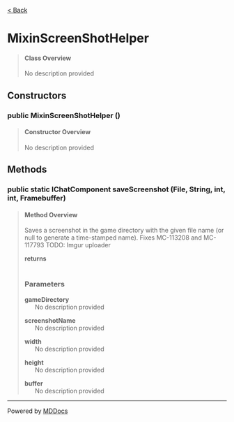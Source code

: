 [< Back](../README.md)
# MixinScreenShotHelper #
>#### Class Overview ####
>No description provided
## Constructors ##
### public MixinScreenShotHelper () ###
>#### Constructor Overview ####
>No description provided
>
## Methods ##
### public static IChatComponent saveScreenshot (File, String, int, int, Framebuffer) ###
>#### Method Overview ####
>Saves a screenshot in the game directory with the given file name (or null to generate a time-stamped name).
 Fixes MC-113208 and MC-117793
 TODO: Imgur uploader
>
>**returns**<br />
>&nbsp;&nbsp;&nbsp;&nbsp;&nbsp;&nbsp;
>
>### Parameters ###
>**gameDirectory**<br />
>&nbsp;&nbsp;&nbsp;&nbsp;&nbsp;&nbsp;No description provided
>
>**screenshotName**<br />
>&nbsp;&nbsp;&nbsp;&nbsp;&nbsp;&nbsp;No description provided
>
>**width**<br />
>&nbsp;&nbsp;&nbsp;&nbsp;&nbsp;&nbsp;No description provided
>
>**height**<br />
>&nbsp;&nbsp;&nbsp;&nbsp;&nbsp;&nbsp;No description provided
>
>**buffer**<br />
>&nbsp;&nbsp;&nbsp;&nbsp;&nbsp;&nbsp;No description provided
>

---
Powered by [MDDocs](https://github.com/VRCube/MDDocs)